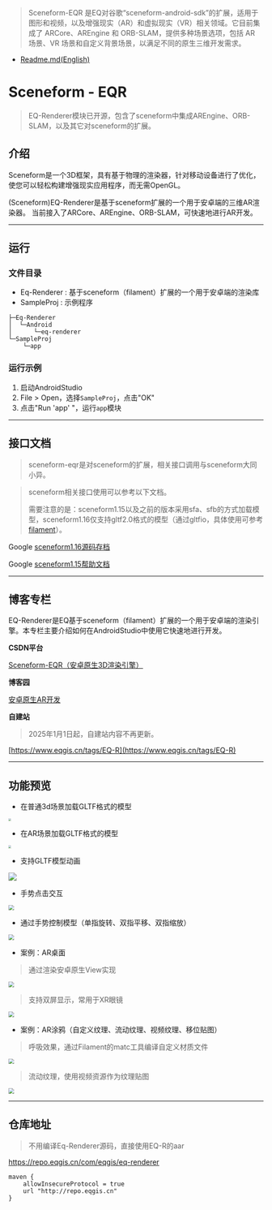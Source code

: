 

>Sceneform-EQR 是EQ对谷歌“sceneform-android-sdk”的扩展，适用于图形和视频，以及增强现实（AR）和虚拟现实（VR）相关领域。它目前集成了 ARCore、AREngine 和 ORB-SLAM，提供多种场景选项，包括 AR 场景、VR 场景和自定义背景场景，以满足不同的原生三维开发需求。


- [Readme.md(English)](./README.md)

# Sceneform - EQR

> EQ-Renderer模块已开源，包含了sceneform中集成AREngine、ORB-SLAM，以及其它对sceneform的扩展。

## 介绍

Sceneform是一个3D框架，具有基于物理的渲染器，针对移动设备进行了优化，使您可以轻松构建增强现实应用程序，而无需OpenGL。

(Sceneform)EQ-Renderer是基于sceneform扩展的一个用于安卓端的三维AR渲染器。 当前接入了ARCore、AREngine、ORB-SLAM，可快速地进行AR开发。

---


## 运行

### 文件目录

- Eq-Renderer : 基于sceneform（filament）扩展的一个用于安卓端的渲染库
- SampleProj : 示例程序

```
├─Eq-Renderer
│  └─Android
│      └─eq-renderer
└─SampleProj
    └─app
```

### 运行示例

1. 启动AndroidStudio
2.  File > Open，选择`SampleProj`，点击"OK"
3. 点击"Run 'app' "，运行`app`模块

---




## 接口文档
> sceneform-eqr是对sceneform的扩展，相关接口调用与sceneform大同小异。


> sceneform相关接口使用可以参考以下文档。
>
> 需要注意的是：sceneform1.15以及之前的版本采用sfa、sfb的方式加载模型，sceneform1.16仅支持gltf2.0格式的模型（通过gltfio，具体使用可参考[filament](https://github.com/google/filament)）。

Google [sceneform1.16源码存档](https://github.com/google-ar/sceneform-android-sdk)

Google [sceneform1.15帮助文档](https://developers.google.cn/sceneform/develop/getting-started?hl=zh-cn)

---

## 博客专栏

EQ-Renderer是EQ基于sceneform（filament）扩展的一个用于安卓端的渲染引擎。本专栏主要介绍如何在AndroidStudio中使用它快速地进行开发。

**CSDN平台**

[Sceneform-EQR（安卓原生3D渲染引擎）](https://blog.csdn.net/qq_41140324/category_12571725.html)

**博客园**

[安卓原生AR开发](https://www.cnblogs.com/eqgis/tag/%E5%AE%89%E5%8D%93%E5%8E%9F%E7%94%9FAR%E5%BC%80%E5%8F%91/)

**自建站**

>2025年1月1日起，自建站内容不再更新。

[https://www.eqgis.cn/tags/EQ-R](https://www.eqgis.cn/tags/EQ-R)

---


## 功能预览

- 在普通3d场景加载GLTF格式的模型

<img src="./doc/img/a3.png" style="zoom: 33%;" />

- 在AR场景加载GLTF格式的模型

<img src="./doc/img/a4.png" style="zoom: 33%;" />

- 支持GLTF模型动画


![](./doc/img/g3.gif)

- 手势点击交互

<img src="./doc/img/a1.gif" style="zoom:67%;" />

- 通过手势控制模型（单指旋转、双指平移、双指缩放）

<img src="./doc/img/g4.gif" style="zoom:67%;" />

- 案例：AR桌面

> 通过渲染安卓原生View实现

<img src="./doc/img/g1.gif" style="zoom:67%;" />

>支持双屏显示，常用于XR眼镜

<img src="./doc/img/a2.png" style="zoom:67%;" />

- 案例：AR涂鸦（自定义纹理、流动纹理、视频纹理、移位贴图）

>呼吸效果，通过Filament的matc工具编译自定义材质文件

<img src="./doc/img/g5.gif" style="zoom:67%;" />

>流动纹理，使用视频资源作为纹理贴图

<img src="./doc/img/g6.gif" style="zoom:67%;" />



---

## 仓库地址

>不用编译Eq-Renderer源码，直接使用EQ-R的aar

https://repo.eqgis.cn/com/eqgis/eq-renderer

```
maven {
    allowInsecureProtocol = true
    url "http://repo.eqgis.cn"
}
```
